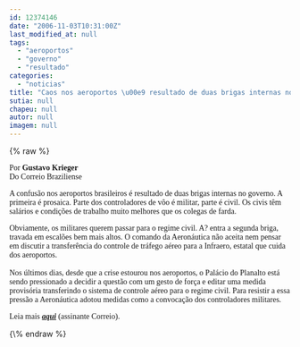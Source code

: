 ```yaml
---
id: 12374146
date: "2006-11-03T10:31:00Z"
last_modified_at: null
tags:
  - "aeroportos"
  - "governo"
  - "resultado"
categories:
  - "noticias"
title: "Caos nos aeroportos \u00e9 resultado de duas brigas internas no governo"
sutia: null
chapeu: null
autor: null
imagem: null
---
```

{\% raw %}
<p><P><FONT face=Verdana>Por <STRONG>Gustavo Krieger</STRONG><BR>Do Correio Braziliense</FONT></P></p>
<p><P><FONT face=Verdana>A confusão nos aeroportos brasileiros é resultado de duas brigas internas no governo. A primeira é prosaica. Parte dos controladores de vôo é militar, parte é civil. Os civis têm salários e condições de trabalho muito melhores que os colegas de farda. </FONT></P></p>
<p><P><FONT face=Verdana>Obviamente, os militares querem passar para o regime civil. A? entra a segunda briga, travada em escalões bem mais altos. O comando da Aeronáutica não aceita nem pensar em discutir a transferência do controle de tráfego aéreo para a Infraero, estatal que cuida dos aeroportos. <BR><BR>Nos últimos dias, desde que a crise estourou nos aeroportos, o Palácio do Planalto está sendo pressionado a decidir a questão com um gesto de força e editar uma medida provisória transferindo o sistema de controle aéreo para o regime civil. Para resistir a essa pressão a Aeronáutica adotou medidas como a convocação dos controladores militares.</FONT> </P></p>
<p><P><FONT face=Verdana>Leia mais <A href=\"https://dyn1.correioweb.com.br/cbonline/brasil/pri_bra_186.htm\" target=_blank><STRONG><EM>aqui</EM></STRONG></A> (assinante Correio).</FONT></P> </p>
{\% endraw %}
